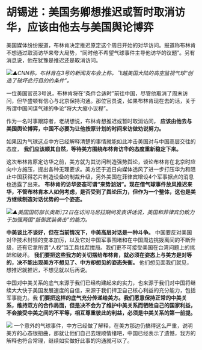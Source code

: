# 胡锡进：美国务卿想推迟或暂时取消访华，应该由他去与美国舆论博弈

美国媒体纷纷报道，布林肯决定推迟原定这个周日开始的对华访问。报道称布林肯不想通过取消访华来夸大局势，“同时他不希望气球事件主导他访华的议题”。另有消息说，他在犹豫是推迟还是取消访问。

![](https://inews.gtimg.com/newsapp_bt/0/15642980852/1000)_▲CNN称，布林肯在3号的新闻发布会上称，飞越美国大陆的高空监视气球“创造了破坏此行目的的条件”。_

一位美国官员3号说，布林肯将在“条件合适时”前往中国，尽管他取消了周末访问，但华盛顿有信心与北京保持沟通。那位官员说，如果布林肯现在去的话，关于所谓中国间谍气球的争论“将大大缩小议程”。

作为一名时事跟踪者，老胡想说，布林肯想推迟或暂时取消访问， **应该由他去与美国舆论博弈，中国不必要为让他按原计划的时间来访做劝说努力。**

如果因为气球这点中方已经解释清楚的事情就能如此冲击美国对与中国高层交往的态度， **我们应该顺其自然，等待美方围绕布林肯访华的态度重新稳定下来。**

这次布林肯原定访华之前，美方就为其访问制造强势舆论，谈论布林肯在北京时应向中方施压，提出各种无理要求。美方还于近日向媒体透风了进一步打压华为和阻止中国获得芯片制造设备的制裁升级，另外美国在菲律宾增设4个军事据点的消息也透露了出来。
**布林肯的访华姿态可谓“来势汹汹”。现在借气球事件放风推迟来华，不管布林肯本人如何考虑，是否受到了舆论压力，但作为一个整体，这也是美方继续制造对话优势的一个姿态。**

![](https://inews.gtimg.com/newsapp_bt/0/15642980856/1000)_▲美国国防部长奥斯汀2日在访问马尼拉期间发表讲话说，美国和菲律宾仍致力于加强两国“抵御武装袭击”的能力。_

**中美谈比不谈好，但在当前情况下，中美高层对话是一种斗争。**
中国要反对美国对华技术封锁的变本加厉，以及它对中国军事围堵和在中国周边挑拨离间的不断升级，还有它拿所谓“人权”当工具找茬搅局。我们更不可接受美国在台湾问题上的挑衅和破坏。
**我们要把这些我方的关切摆给布林肯，就必须在姿态上与美方是对等的，决不能出现美方不想见了、中方却想见的姿态失衡。**
他们想见面我们就见，想推迟就推迟，不想见就以后再说。

中国对中美关系的底气来源于我们已经构建起来的实力，也来源于我们对中国将继续大大快于美国发展速度的自信，来源于我们捍卫自己核心利益的充分能力，包括军事能力。我
**们要把这样的底气充分传递给美方。我们愿意保持正常的中美关系，维持双方的合作局面，但是决不会为了维护中美关系而牺牲自己的国家利益，不会接受中美之间的不平等，相互尊重彼此的利益，必须是中美关系的第一前提。**

![](https://inews.gtimg.com/newsapp_bt/0/15642980860/1000)
一个意外的气球事件，中方已经做了解释，在美方那边仍搞得这么严重，说明美方的心态很扭曲，那就让他们自己去理顺情绪吧，中国已经表示了遗憾，我方的解释也符合常理，继续如实做好此事的沟通就可以了。

